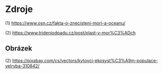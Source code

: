 # Zdroje
(1) https://www.osn.cz/fakta-o-znecisteni-mori-a-oceanu/

(2) https://www.trideniodpadu.cz/post/plast-v-mor%C3%ADch
 
 ## Obrázek
(2) https://pixabay.com/cs/vectors/kytovci-ekosyst%C3%A9m-populace-velryba-310842/
